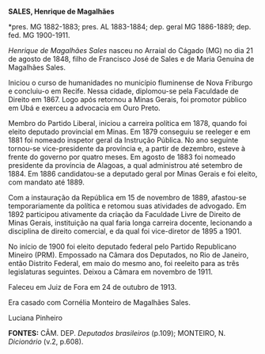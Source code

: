 **SALES, Henrique de Magalhães**

\*pres. MG 1882-1883; pres. AL 1883-1884; dep. geral MG 1886-1889; dep.
fed. MG 1900-1911.

*Henrique de Magalhães Sales* nasceu no Arraial do Cágado (MG) no dia 21
de agosto de 1848, filho de Francisco José de Sales e de Maria Genuína
de Magalhães Sales.

Iniciou o curso de humanidades no município fluminense de Nova Friburgo
e concluiu-o em Recife. Nessa cidade, diplomou-se pela Faculdade de
Direito em 1867. Logo após retornou a Minas Gerais, foi promotor público
em Ubá e exerceu a advocacia em Ouro Preto.

Membro do Partido Liberal, iniciou a carreira política em 1878, quando
foi eleito deputado provincial em Minas. Em 1879 conseguiu se reeleger e
em 1881 foi nomeado inspetor geral da Instrução Pública. No ano seguinte
tornou-se vice-presidente da província e, a partir de dezembro, esteve à
frente do governo por quatro meses. Em agosto de 1883 foi nomeado
presidente da província de Alagoas, a qual administrou até setembro de
1884. Em 1886 candidatou-se a deputado geral por Minas Gerais e foi
eleito, com mandato até 1889.

Com a instauração da República em 15 de novembro de 1889, afastou-se
temporariamente da política e retomou suas atividades de advogado. Em
1892 participou ativamente da criação da Faculdade Livre de Direito de
Minas Gerais, instituição na qual faria longa carreira docente,
lecionando a disciplina de direito comercial, e da qual foi vice-diretor
de 1895 a 1901.

No início de 1900 foi eleito deputado federal pelo Partido Republicano
Mineiro (PRM). Empossado na Câmara dos Deputados, no Rio de Janeiro,
então Distrito Federal, em maio do mesmo ano, foi reeleito para as três
legislaturas seguintes. Deixou a Câmara em novembro de 1911.

Faleceu em Juiz de Fora em 24 de outubro de 1913.

Era casado com Cornélia Monteiro de Magalhães Sales.

Luciana Pinheiro

**FONTES:** CÂM. DEP. *Deputados brasileiros* (p.109); MONTEIRO, N.
*Dicionário* (v.2, p.608).
